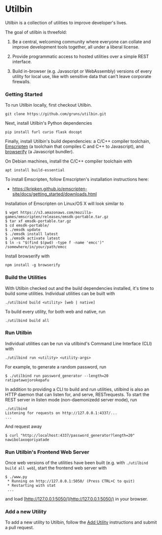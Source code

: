 # Utilbin

Utilbin is a collection of utilities to improve developer's lives.

The goal of utilbin is threefold:

  1. Be a central, welcoming community where everyone can collate and improve
     development tools together, all under a liberal license.

  2. Provide programmatic access to hosted utilities over a simple REST
     interface.

  3. Build in-browser (e.g. Javascript or WebAssembly) versions of every utility
     for local use, like with sensitive data that can't leave corporate
     firewalls.


### Getting Started

To run Utilbin locally, first checkout Utilbin.

```console
git clone https://github.com/gruns/utilbin.git
```

Next, install Utilbin's Python dependencies

```console
pip install furl curio flask docopt
```

Finally, install Utilbin's build dependencies: a C/C++ compiler toolchain,
[Emscripten](https://github.com/kripken/emscripten) (a toolchain that compiles C
and C++ to Javascript), and [browserify](http://browserify.org/) (a Javascript
bundler).

On Debian machines, install the C/C++ compiler toolchain with

```console
apt install build-essential
```

To install Emscripten, follow Emscripten's installation instructions here:

  * https://kripken.github.io/emscripten-site/docs/getting_started/downloads.html

Installation of Emscripten on Linux/OS X will look similar to

```console
$ wget https://s3.amazonaws.com/mozilla-games/emscripten/releases/emsdk-portable.tar.gz
$ tar xf emsdk-portable.tar.gz
$ cd emsdk-portable/
$ ./emsdk update
$ ./emsdk install latest
$ ./emsdk activate latest
$ ln -s "$(find $(pwd) -type f -name 'emcc')" /somewhere/in/your/path/emcc
```

Install browserify with

```console
npm install -g browserify
```


### Build the Utilities

With Utilbin checked out and the build dependencies installed, it's time to
build some utilities. Individual utilities can be built with

```console
./utilbind build <utility> [web | native]
```

To build every utility, for both web and native, run

```console
./utilbind build all
```


### Run Utilbin

Individual utilities can be run via utilbind's Command Line Interface (CLI) with

```console
./utilbind run <utility> <utility-args>
```

For example, to generate a random password, run

```console
$ ./utilbind run password_generator --length=20
ratipatawojorokepafu
```

In addition to providing a CLI to build and run utilities, utilbind is also an
HTTP daemon that can listen for, and serve, RESTrequests. To start the REST
server in listen mode (non-daemonizedd server mode), run

```console
./utilbind
Listening for requests on http://127.0.0.1:4337/...
...
```

And request away

```console
$ curl "http://localhost:4337/password_generator?length=20"
nawibolaxoqoriyatade
```


### Run Utilbin's Frontend Web Server

Once web versions of the utilities have been built (e.g. with `./utilbind build
all web`), start the frontend web server with

```
$ ./www.py
 * Running on http://127.0.0.1:5050/ (Press CTRL+C to quit)
 * Restarting with stat
 ...
```

and load [http://127.0.0.1:5050/](http://127.0.0.1:5050/) in your browser.


### Add a new Utility

To add a new utility to Utilbin, follow the [Add Utility](Add_Utility.md)
instructions and submit a pull request.
